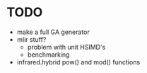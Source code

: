 # TODO
- make a full GA generator
- mlir stuff?
  - problem with unit HSIMD's
  - benchmarking
- infrared.hybrid pow() and mod() functions
